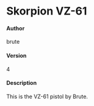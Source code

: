 # Skorpion VZ-61 

#### Author 
brute

#### Version
4

#### Description

This is the VZ-61 pistol by Brute.
